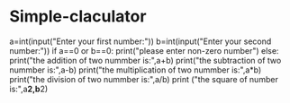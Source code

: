 # Simple-claculator
a=int(input("Enter your first number:"))
b=int(input("Enter your second number:"))
if a==0 or b==0:
    print("please enter non-zero number")
else:
  print("the addition of two nummber is:",a+b)
  print("the subtraction of two nummber is:",a-b)
  print("the multiplication of two nummber is:",a*b)
  print("the division of two nummber is:",a/b)
  print ("the square of number is:",a**2,b**2)
